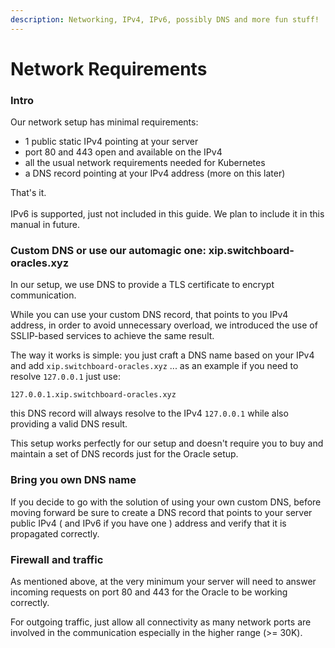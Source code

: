```yaml
---
description: Networking, IPv4, IPv6, possibly DNS and more fun stuff!
---
```


# Network Requirements

### Intro

Our network setup has minimal requirements:

* 1 public static IPv4 pointing at your server
* port 80 and 443 open and available on the IPv4
* all the usual network requirements needed for Kubernetes
* a DNS record pointing at your IPv4 address (more on this later)

That's it. \
\
IPv6 is supported, just not included in this guide. We plan to include it in this manual in future.

### Custom DNS or use our automagic one: xip.switchboard-oracles.xyz

In our setup, we use DNS to provide a TLS certificate to encrypt communication.

While you can use your custom DNS record, that points to you IPv4 address, in order to avoid unnecessary overload, we introduced the use of SSLIP-based services to achieve the same result.

The way it works is simple: you just craft a DNS name based on your IPv4 and add `xip.switchboard-oracles.xyz` ... as an example if you need to resolve `127.0.0.1` just use:

```
127.0.0.1.xip.switchboard-oracles.xyz
```

this DNS record will always resolve to the IPv4 `127.0.0.1` while also providing a valid DNS result.

This setup works perfectly for our setup and doesn't require you to buy and maintain a set of DNS records just for the Oracle setup.

### Bring you own DNS name

If you decide to go with the solution of using your own custom DNS, before moving forward be sure to create a DNS record that points to your server public IPv4 ( and IPv6 if you have one ) address and verify that it is propagated correctly.

### Firewall and traffic

As mentioned above, at the very minimum your server will need to answer incoming requests on port 80 and 443 for the Oracle to be working correctly.

For outgoing traffic, just allow all connectivity as many network ports are involved in the communication especially in the higher range (>= 30K).
